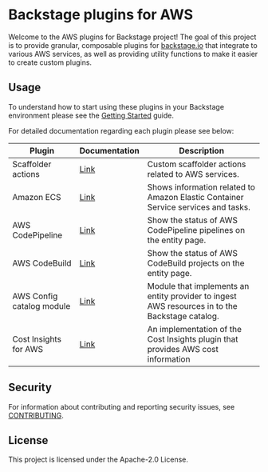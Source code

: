 # Backstage plugins for AWS

Welcome to the AWS plugins for Backstage project! The goal of this project is to provide granular, composable plugins for [backstage.io](https://backstage.io) that integrate to various AWS services, as well as providing utility functions to make it easier to create custom plugins.

## Usage

To understand how to start using these plugins in your Backstage environment please see the [Getting Started](./docs/getting-started.md) guide.

For detailed documentation regarding each plugin please see below:

| Plugin                    | Documentation                                       | Description                                                                                    |
| ------------------------- | --------------------------------------------------- | ---------------------------------------------------------------------------------------------- |
| Scaffolder actions        | [Link](./plugins/core/scaffolder-actions/README.md) | Custom scaffolder actions related to AWS services.                                             |
| Amazon ECS                | [Link](./plugins/ecs/README.md)                     | Shows information related to Amazon Elastic Container Service services and tasks.              |
| AWS CodePipeline          | [Link](./plugins/codepipeline/README.md)            | Show the status of AWS CodePipeline pipelines on the entity page.                              |
| AWS CodeBuild             | [Link](./plugins/codebuild/README.md)               | Show the status of AWS CodeBuild projects on the entity page.                                  |
| AWS Config catalog module | [Link](./plugins/core/catalog-config/README.md)     | Module that implements an entity provider to ingest AWS resources in to the Backstage catalog. |
| Cost Insights for AWS     | [Link](./plugins/cost-insights/README.md)           | An implementation of the Cost Insights plugin that provides AWS cost information               |

## Security

For information about contributing and reporting security issues, see [CONTRIBUTING](CONTRIBUTING.md).

## License

This project is licensed under the Apache-2.0 License.
